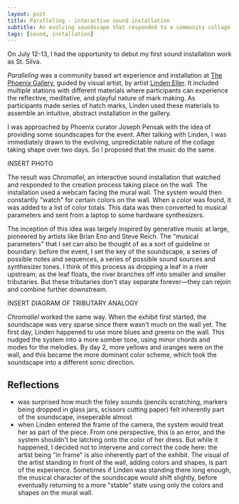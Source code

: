 ```yaml
---
layout: post
title: Paralleling - interactive sound installation
subtitle: An evolving soundscape that responded to a community collage piece
tags: [sound, installation]
---
```


On July 12-13, I had the opportunity to debut my first sound installation work as St. Silva. 

*Paralleling* was a community based art experience and installation at [The Phoenix Gallery](https://thephoenixvt.com/), guided by visual artist, by artist [Linden Eller](https://www.lindeneller.com/). It included multiple stations with different materials where participants can experience the reflective, meditative, and playful nature of mark making. As participants made series of hatch marks, Linden used these materials to assemble an intuitive, abstract installation in the gallery. 

I was approached by Phoenix curator Joseph Pensak with the idea of providing some soundscapes for the event. After talking with Linden, I was immediately drawn to the evolving, unpredictable nature of the collage taking shape over two days. So I proposed that the music do the same.

INSERT PHOTO

The result was *Chromallel*, an interactive sound installation that watched and responded to the creation process taking place on the wall. The installation used a webcam facing the mural wall. The system would then constantly "watch" for certain colors on the wall. When a color was found, it was added to a list of color totals. This data was then converted to musical parameters and sent from a laptop to some hardware synthesizers. 

The inception of this idea was largely inspired by generative music at large, pioneered by artists like Brian Eno and Steve Reich. The "musical parameters" that I set can also be thought of as a sort of guideline or boundary: before the event, I set the key of the soundscape, a series of possible notes and sequences, a series of possible sound sources and synthesizer tones. I think of this process as dropping a leaf in a river upstream; as the leaf floats, the river branches off into smaller and smaller tributaries. But these tributaries don't stay separate forever—they can rejoin and combine further downstream.

INSERT DIAGRAM OF TRIBUTARY ANALOGY

*Chromallel* worked the same way. When the exhibit first started, the soundscape was very sparse since there wasn't much on the wall yet. The first day, Linden happened to use more blues and greens on the wall. This nudged the system into a more somber tone, using minor chords and modes for the melodies. By day 2, more yellows and oranges were on the wall, and this became the more dominant color scheme, which took the soundscape into a different sonic direction. 





## Reflections

- was surprised how much the foley sounds (pencils scratching, markers being dropped in glass jars, scissors cutting paper) felt inherently part of the soundscape, inseperable almost
- when Linden entered the frame of the camera, the system would treat her as part of the piece. From one perspective, this is an error, and the system shouldn't be latching onto the color of her dress. But while it happened, I decided not to intervene and correct the code here: the artist being "in frame" is also inherently part of the exhibit. The visual of the artist standing in front of the wall, adding colors and shapes, is part of the experience. Sometimes if Linden was standing there long enough, the musical character of the soundscape would shift slightly, before eventually returning to a more "stable" state using only the colors and shapes on the mural wall.
